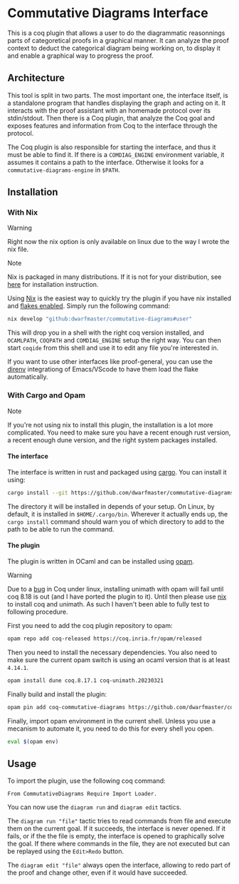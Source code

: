# Commutative Diagrams Interface

This is a coq plugin that allows a user to do the diagrammatic reasonnings parts
of categoretical proofs in a graphical manner. It can analyze the proof context
to deduct the categorical diagram being working on, to display it and enable a
graphical way to progress the proof.

## Architecture

This tool is split in two parts. The most important one, the interface itself,
is a standalone program that handles displaying the graph and acting on it. It
interacts with the proof assistant with an homemade protocol over its
stdin/stdout. Then there is a Coq plugin, that analyze the Coq goal and exposes
features and information from Coq to the interface through the protocol.

The Coq plugin is also responsible for starting the interface, and thus it must
be able to find it. If there is a `COMDIAG_ENGINE` environment variable, it
assumes it contains a path to the interface. Otherwise it looks for a
`commutative-diagrams-engine` in `$PATH`.

## Installation

### With Nix

> [!WARNING]
> Right now the nix option is only available on linux due to the way I wrote the
> nix file.

> [!NOTE]
> Nix is packaged in many distributions. If it is not for your distribution,
> see [here](https://nixos.org/download) for installation instruction.

Using [Nix](https://nixos.org/) is the easiest way to quickly try the plugin if
you have nix installed and [flakes enabled](https://nixos.wiki/wiki/Flakes). Simply run the following command:
```sh
nix develop "github:dwarfmaster/commutative-diagrams#user"
```

This will drop you in a shell with the right coq version installed, and
`OCAMLPATH`, `COQPATH` and `COMDIAG_ENGINE` setup the right way. You can then
start `coqide` from this shell and use it to edit any file you're interested in.

If you want to use other interfaces like proof-general, you can use the
[direnv](https://direnv.net/) integrationg of Emacs/VScode to have them load the
flake automatically.

### With Cargo and Opam

> [!NOTE]
> If you're not using nix to install this plugin, the installation is a lot
> more complicated. You need to make sure you have a recent enough rust
> version, a recent enough dune version, and the right system packages
> installed.

#### The interface

The interface is written in rust and packaged using
[cargo](https://doc.rust-lang.org/cargo/). You can install it using:

```sh
cargo install --git https://github.com/dwarfmaster/commutative-diagrams.git
```

The directory it will be installed in depends of your setup. On Linux, by
default, it is installed in `$HOME/.cargo/bin`. Wherever it actually ends up,
the `cargo install` command should warn you of which directory to add to the
path to be able to run the command.

#### The plugin

The plugin is written in OCaml and can be installed using
[opam](https://opam.ocaml.org).

> [!WARNING]
> Due to a [bug](https://github.com/coq/coq/pull/17697) in Coq under linux,
> installing unimath with opam will fail until coq 8.18 is out (and I have
> ported the plugin to it). Until then please use [nix](#nix) to install coq and
> unimath. As such I haven't been able to fully test to following procedure.

First you need to add the coq plugin repository to opam:
```sh
opam repo add coq-released https://coq.inria.fr/opam/released
```

Then you need to install the necessary dependencies. You also need to make sure
the current opam switch is using an ocaml version that is at least `4.14.1`.
```sh
opam install dune coq.8.17.1 coq-unimath.20230321
```

Finally build and install the plugin:
```sh
opam pin add coq-commutative-diagrams https://github.com/dwarfmaster/commutative-diagrams.git
```

Finally, import opam environment in the current shell. Unless you use a mecanism
to automate it, you need to do this for every shell you open.
```sh
eval $(opam env)
```

## Usage

To import the plugin, use the following coq command:
```coq
From CommutativeDiagrams Require Import Loader.
```

You can now use the `diagram run` and `diagram edit` tactics.

The `diagram run "file"` tactic tries to read commands from file and execute
them on the current goal. If it succeeds, the interface is never opened. If it
fails, or if the the file is empty, the interface is opened to graphically solve
the goal. If there where commands in the file, they are not executed but can be
replayed using the `Edit>Redo` button.

The `diagram edit "file"` always open the interface, allowing to redo part of
the proof and change other, even if it would have succeeded.
